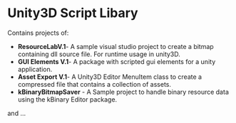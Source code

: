 # Unity3D Script Libary

Contains projects of:

 * **ResourceLabV.1**- A sample visual studio project to create a bitmap containing dll source file. For runtime usage in unity3D.
 * **GUI Elements V.1**- A package with scripted gui elements for a unity application.
 * **Asset Export V.1**- A Unity3D Editor MenuItem class to create a compressed file that contains a collection of assets.
 * **kBinaryBitmapSaver** - A Sample project to handle binary resource data using the kBinary Editor package. 


 and ...